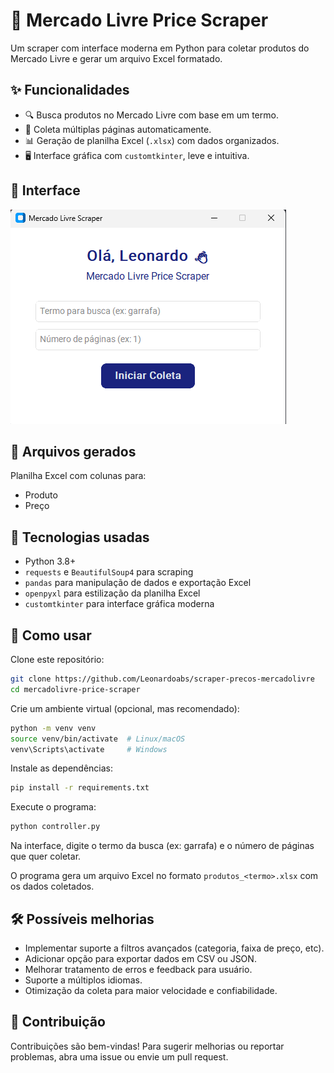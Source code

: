 
# 🛒 Mercado Livre Price Scraper

Um scraper com interface moderna em Python para coletar produtos do Mercado Livre e gerar um arquivo Excel formatado.

## ✨ Funcionalidades

- 🔍 Busca produtos no Mercado Livre com base em um termo.
- 📄 Coleta múltiplas páginas automaticamente.
- 📊 Geração de planilha Excel (`.xlsx`) com dados organizados.
- 🖥️ Interface gráfica com `customtkinter`, leve e intuitiva.

## 📸 Interface

![alt text](image-1.png)

## 📁 Arquivos gerados

Planilha Excel com colunas para:

- Produto
- Preço

## 🧰 Tecnologias usadas

- Python 3.8+
- `requests` e `BeautifulSoup4` para scraping
- `pandas` para manipulação de dados e exportação Excel
- `openpyxl` para estilização da planilha Excel
- `customtkinter` para interface gráfica moderna

## 🚀 Como usar

Clone este repositório:

```bash
git clone https://github.com/Leonardoabs/scraper-precos-mercadolivre
cd mercadolivre-price-scraper
```

Crie um ambiente virtual (opcional, mas recomendado):

```bash
python -m venv venv
source venv/bin/activate  # Linux/macOS
venv\Scripts\activate     # Windows
```

Instale as dependências:

```bash
pip install -r requirements.txt
```

Execute o programa:

```bash
python controller.py
```

Na interface, digite o termo da busca (ex: garrafa) e o número de páginas que quer coletar.

O programa gera um arquivo Excel no formato `produtos_<termo>.xlsx` com os dados coletados.

## 🛠️ Possíveis melhorias

- Implementar suporte a filtros avançados (categoria, faixa de preço, etc).
- Adicionar opção para exportar dados em CSV ou JSON.
- Melhorar tratamento de erros e feedback para usuário.
- Suporte a múltiplos idiomas.
- Otimização da coleta para maior velocidade e confiabilidade.

## 🤝 Contribuição

Contribuições são bem-vindas! Para sugerir melhorias ou reportar problemas, abra uma issue ou envie um pull request.

